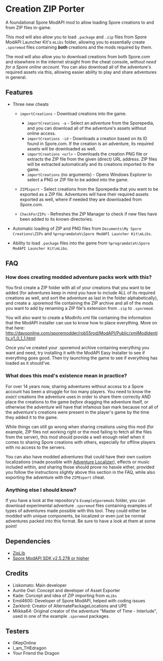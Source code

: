 # Creation ZIP Porter
A foundational Spore ModAPI mod to allow loading Spore creations to and from ZIP files in-game. 

This mod will also allow you to load ``.package`` and ``.zip`` files from Spore ModAPI Launcher Kit's `mLibs` folder, allowing you to essentially create `.sporemod` files containing ***both*** creations and the mods required by them. 

The mod will also allow you to download creations from both Spore.com and elsewhere in the internet straight from the cheat console, *without need for a Spore online account*. You can also download all of the adventure's required assets via this, allowing easier ability to play and share adventures in general.

## Features
* Three new cheats
    
    * ``importCreations`` - Download creations into the game.
        
        * `importCreations -a` - Select an adventure from the Sporepedia, and you can download all of the adventure's assets without online access.
        * ``importCreations -id`` - Downloads a creation based on its ID found in Spore.com. If the creation is an adventure, its required assets will be downloaded as well.
        * ``importCreations <url>`` - Downloads the creation PNG file or extracts the ZIP file from the given (direct) URL address. ZIP files will be extracted automatically and its creations imported to the game.
        * ``importCreations`` (no arguments) - Opens Windows Explorer to select a PNG or ZIP file to be added into the game.
    * ``ZIPExport`` - Select creations from the Sporepedia that you want to be exported as a ZIP file. Adventures will have their required assets exported as well, where if needed they are downloaded from Spore.com.
    * ``CheckForZIPs`` - Refreshes the ZIP Manager to check if new files have been added to its known directories.
* Automatic loading of ZIP and PNG files from ``Documents\My Spore Creations\ZIPs`` and ``%programdata%\Spore ModAPI Launcher Kit\mLibs``.
* Ability to load ``.package`` files into the game from ``%programdata%\Spore ModAPI Launcher Kit\mLibs``.

## FAQ
### How does creating modded adventure packs work with this?
You first create a ZIP folder with all of your creations that you want to be added (for adventures keep in mind you have to include ALL of its required creations as well, and sort the adventure as last in the folder alphabetically), and create a .sporemod file containing the ZIP archive and all of the mods you want to add by renaming a ZIP file's extension from ``.zip`` to ``.sporemod``. 

You will also want to create a ModInfo.xml file containing the information that the ModAPI installer can use to know how to place everything. More on that here: http://davoonline.com/sporemodder/rob55rod/ModAPI/Public/xmlModIdentity_v1_0_1_1.html

Once you've created your .sporemod archive containing everything you want and need, try installing it with the ModAPI Easy Installer to see if everything goes good. Then try launching the game to see if everything has loaded as it should've. 

### What does this mod's existence mean in practice?
For over 14 years now, sharing adventures without access to a Spore account has been a struggle for too many players. You need to know the *exact* creations the adventure uses in order to share them correctly AND place the creations to the game *before* dragging the adventure itself, or otherwise the adventure will have that infamous ban mark because not all of the adventure's creations were present in the player's game by the time they added it to the game. 

While things can still go wrong when sharing creations using this mod (for example, ZIP files not working right or the mod failing to fetch all the files from the server), this mod should provide a well enough relief when it comes to sharing Spore creations with others, especially for offline players with no access to the servers.

You can also have modded adventures that could have their own custom localizations (made possible with [Adventure Localizer](https://github.com/Liskomato/Spore-AdventureLocalizer)), effects or music included within, and sharing those should prove no hassle either, provided you follow the instructions slightly above this section in the FAQ, while also exporting the adventure with the ``ZIPExport`` cheat. 


### Anything else I should know?
If you have a look at the repository's ``ExampleSporemods`` folder, you can download experimental adventure ``.sporemod`` files containing examples of types of adventures made possible with this tool. They could either be modded with unique components, be localized or even just be normal adventures packed into this format. Be sure to have a look at them at some point!

## Dependencies
* [ZipLib](https://bitbucket.org/wbenny/ziplib/)
* [Spore ModAPI SDK v2.5.278 or higher](https://github.com/emd4600/Spore-ModAPI)

## Credits
- Liskomato: Main developer
- Auntie Owl: Concept and developer of Asset Exporter
- Kade: Concept and idea of ZIP importing from `mLibs`
- Emd4600: Developer of Spore ModAPI, helped with coding issues
- Zarklord: Creator of AlternatePackageLocations and UPE 
- Miikka64: Original creator of the adventure "Master of Time - Interlude", used in one of the example `.sporemod` packages.

## Testers
- 0KepOnline
- I_am_THEdragon
- Your Friend the Dragon
